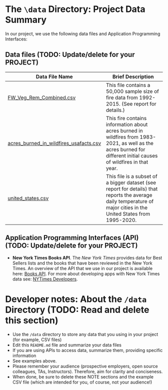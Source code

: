 # The `\data` Directory: Project Data Summary 

In our project, we use the following data files and Application Programming Interfaces:

## Data files (TODO: Update/delete for your PROJECT)
|Data File Name | Brief Description|
|---------------| -----------------|
|[FW_Veg_Rem_Combined.csv](./FW_Veg_Rem_Combined.csv) | This file contains a 50,000 sample size of fire data from 1992-2015. (See report for details.)
|[acres_burned_in_wildfires_usafacts.csv](./acres_burned_in_wildfires_usafacts.csv) | This fire contains information about acres burned in wildfires from 1983-2021, as well as the acres burned for different initial causes of wildfires in that year.
|[united_states.csv](./united_states.csv) | This file is a subset of a bigger dataset (see report for details) that reports the average daily temperature of major cities in the United States from 1995-2020.

## Application Programming Interfaces (API) (TODO: Update/delete for your PROJECT)

* **New York Times Books API**. The _New York Times_ provides data for Best
Sellers lists and the books that have been reviewed in the New York Times. An overview of the API that we use in our project is available here: [Books API](https://developer.nytimes.com/docs/books-product/1/overview). For more about developing apps with New York Times data see: [NYTimes Developers](https://developer.nytimes.com/).

# Developer notes: About the `/data` Directory (TODO: Read and delete this section)

* Use the `/data` directory to store any data that you using in your project (for example, CSV files)
* Edit this `README.md` file and summarize your data files
* If you are using APIs to access data, summarize them, providing specific information
* See examples above.
* Please remember your audience (prospective employers, open source colleagues, TAs, Instructors). Therefore, 
aim for clarity and conciseness.
* When done, be sure to delete these NOTE sections and the example CSV file (which are intended for you, of course, not your audience!)
